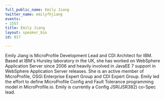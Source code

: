 ```yaml
---
full_public_name: Emily Jiang
twitter_name: emilyfhjiang
events:
- 1557
title: Emily Jiang
layout: speaker_bio
id: 817

---
```

Emily Jiang is MicroProfile Development Lead and CDI Architect for IBM. Based at IBM's Hursley laboratory in the UK, she has worked on WebSphere Application Server since 2006 and heavily involved in JavaEE 7 support in WebSphere Application Server releases. She is an active member of MicroProfile, OSGi Enterprise Expert Group and CDI Expert Group. Emily led the effort to define MicroProfile Config and Fault Tolerance programming model in MicroProfile.io. Emily is currently a Config JSR(JSR382) co-Spec lead.